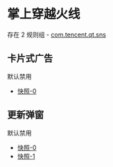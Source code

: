 # 掌上穿越火线

存在 2 规则组 - [com.tencent.qt.sns](/src/apps/com.tencent.qt.sns.ts)

## 卡片式广告

默认禁用

- [快照-0](https://i.gkd.li/import/13497978)

## 更新弹窗

默认禁用

- [快照-0](https://i.gkd.li/import/13497984)
- [快照-1](https://i.gkd.li/import/13713478)
